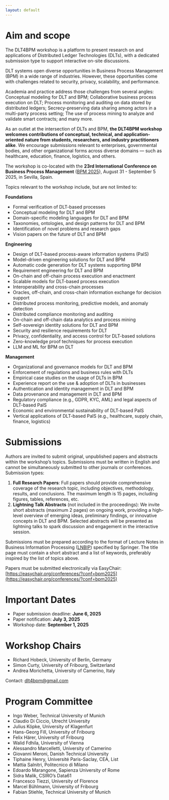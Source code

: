 ```yaml
---
layout: default
---
```


<!-- # DLT4BPM 2025 -->

# Aim and scope

The DLT4BPM workshop is a platform to present research on and applications of Distributed Ledger Technologies (DLTs), with a dedicated submission type to support interactive on-site discussions.

DLT systems open diverse opportunities in Business Process Management (BPM) in a wide range of industries. However, these opportunities come with challenges related to security, privacy, scalability, and performance.

Academia and practice address those challenges from several angles: Conceptual modeling for DLT and BPM; Collaborative business process execution on DLT; Process monitoring and auditing on data stored by distributed ledgers; Secrecy-preserving data sharing among actors in a multi-party process setting; The use of process mining to analyze and validate smart contracts; and many more. 

As an outlet at the intersection of DLTs and BPM, **the DLT4BPM workshop welcomes contributions of conceptual, technical, and application-oriented nature from students, researchers, and industry practitioners alike**. We encourage submissions relevant to enterprises, governmental bodies, and other organizational forms across diverse domains — such as healthcare, education, finance, logistics, and others.

The workshop is co-located with the **23rd International Conference on Business Process Management**
([BPM 2025](https://www.bpm2025seville.org/)), August 31 - September 5 2025, in Sevilla, Spain.

Topics relevant to the workshop include, but are not limited to:  

**Foundations**
* Formal verification of DLT-based processes
* Conceptual modeling for DLT and BPM
* Domain-specific modeling languages for DLT and BPM
* Taxonomies, ontologies, and design patterns for DLT and BPM
* Identification of novel problems and  research gaps
* Vision papers on the future of DLT and BPM

**Engineering**
* Design of DLT-based process-aware information systems (PaIS)
* Model-driven engineering solutions for DLT and BPM
* Automatic code generation for DLT systems supporting BPM
* Requirement engineering for DLT and BPM
* On-chain and off-chain process execution and enactment
* Scalable models for DLT-based process execution
* Interoperability and cross-chain processes 
* Oracles, off-chain, and cross-chain information exchange for decision support
* Distributed process monitoring, predictive models, and anomaly detection
* Distributed compliance monitoring and auditing
* On-chain and off-chain data analytics and process mining
* Self-sovereign identity solutions for DLT and BPM
* Security and resilience requirements for DLT
* Privacy, confidentiality, and access control for DLT-based solutions
* Zero-knowledge proof techniques for process execution
* LLM and ML for BPM on DLT

**Management**
* Organizational and governance models for DLT and BPM
* Enforcement of regulations and business rules with DLTs
* Empirical case studies on the usage of DLTs in BPM
* Experience report on the use & adoption of DLTs in businesses
* Authentication and identity management in DLT and BPM
* Data provenance and management in DLT and BPM
* Regulatory compliance (e.g., GDPR, KYC, AML) and legal aspects of DLT-based PaIS
* Economic and environmental sustainability of DLT-based PaIS
* Vertical applications of DLT-based PaIS (e.g., healthcare, supply chain, finance, logistics)


# Submissions
Authors are invited to submit original, unpublished papers and abstracts within the workshop’s topics. Submissions must be written in English and cannot be simultaneously submitted to other journals or conferences. Submission types:
1. **Full Research Papers**: Full papers should provide comprehensive coverage of the research topic, including objectives, methodology, results, and conclusions. The maximum length is 15 pages, including figures, tables, references, etc.
2. **Lightning Talk Abstracts** (not included in the proceedings): We invite short abstracts (maximum 2 pages) on ongoing work, providing a high-level overview of emerging ideas, preliminary findings, or innovative concepts in DLT and BPM. Selected abstracts will be presented as lightning talks to spark discussion and engagement in the interactive session.

Submissions must be prepared according to the format of Lecture Notes in Business Information Processing ([LNBIP](https://www.springer.com/gp/computer-science/lncs/conference-proceedings-guidelines)) specified by Springer. The title page must contain a short abstract and a list of keywords, preferably inspired by the list of topics above. 

Papers must be submitted electronically via EasyChair: [https://easychair.org/conferences/?conf=bpm2025](https://easychair.org/conferences/?conf=bpm2025)

# Important Dates
* Paper submission deadline: **June 6, 2025**
* Paper notification: **July 3, 2025**
* Workshop date: **September 1, 2025**

# Workshop Chairs
* Richard Hobeck, University of Berlin, Germany
* Simon Curty, University of Fribourg, Switzerland
* Andrea Morichetta, University of Camerino, Italy

Contact: dlt4bpm@gmail.com

# Program Committee
* Ingo Weber, Technical University of Munich
* Claudio Di Ciccio, Utrecht University
* Julius Köpke, University of Klagenfurt
* Hans-Georg Fill, University of Fribourg
* Felix Härer, University of Fribourg
* Walid Fdhila, University of Vienna
* Alessandro Marcelletti, University of Camerino
* Giovanni Meroni, Danish Technical University
* Tiphaine Henry, Université Paris-Saclay, CEA, List
* Mattia Salnitri, Politecnico di Milano
* Edoardo Marangone, Sapienza University of Rome
* Sidra Malik, CSIRO’s Data61
* Francesco Tiezzi, University of Florence
* Marcel Bühlmann, University of Fribourg
* Fabian Stiehle, Technical University of Munich
